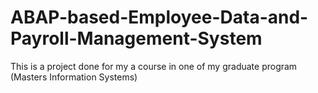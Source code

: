 # ABAP-based-Employee-Data-and-Payroll-Management-System
This is a project done for my a course in one of my graduate program (Masters Information Systems)
